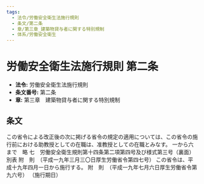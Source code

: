 ```yaml
---
tags:
  - 法令/労働安全衛生法施行規則
  - 条文/第二条
  - 章/第三章_建築物貸与者に関する特別規制
  - 体系/労働安全衛生
---
```

# 労働安全衛生法施行規則 第二条

- **法令:** 労働安全衛生法施行規則
- **条文番号:** 第二条
- **章:** 第三章　建築物貸与者に関する特別規制

## 条文
この省令による改正後の次に掲げる省令の規定の適用については、この省令の施行前における助教授としての在職は、准教授としての在職とみなす。
一から六まで　略
七　労働安全衛生規則第十四条第二項第四号及び様式第三号（裏面）別表
附　則　（平成一九年三月三〇日厚生労働省令第四七号）
この省令は、平成十九年四月一日から施行する。
附　則　（平成一九年七月六日厚生労働省令第九六号）
（施行期日）

